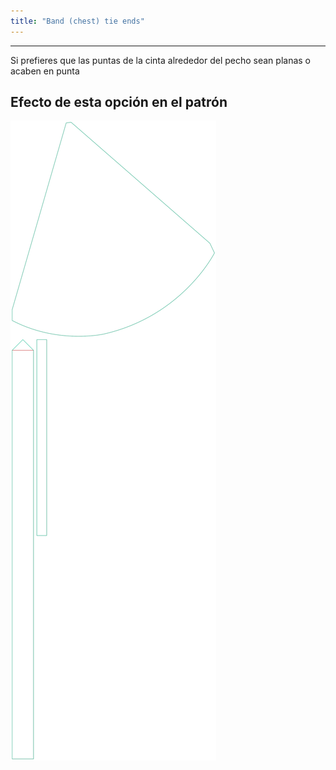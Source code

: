 ```yaml
---
title: "Band (chest) tie ends"
---
```


***

Si prefieres que las puntas de la cinta alrededor del pecho sean planas o acaben en punta

## Efecto de esta opción en el patrón

![Esta imagen muestra el efecto de esta opción superponiendo varias variantes que tienen un valor diferente para esta opción](bee_bandtieends_sample.svg "Efecto de esta opción en el patrón")
